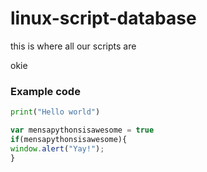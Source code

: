 # linux-script-database
this is where all our scripts are

okie


### Example code
```python
print("Hello world")
```
```javascript
var mensapythonsisawesome = true
if(mensapythonsisawesome){
window.alert("Yay!");
}
```
